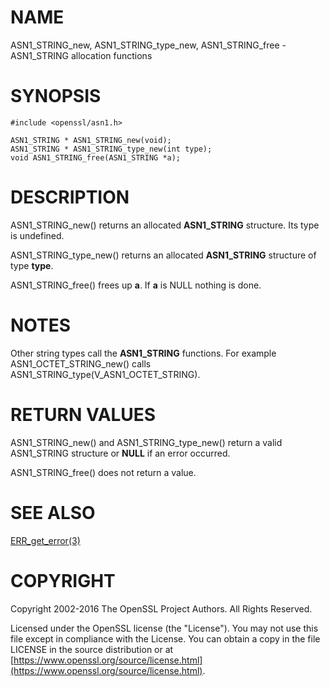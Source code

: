 # NAME

ASN1\_STRING\_new, ASN1\_STRING\_type\_new, ASN1\_STRING\_free -
ASN1\_STRING allocation functions

# SYNOPSIS

    #include <openssl/asn1.h>

    ASN1_STRING * ASN1_STRING_new(void);
    ASN1_STRING * ASN1_STRING_type_new(int type);
    void ASN1_STRING_free(ASN1_STRING *a);

# DESCRIPTION

ASN1\_STRING\_new() returns an allocated **ASN1\_STRING** structure. Its type
is undefined.

ASN1\_STRING\_type\_new() returns an allocated **ASN1\_STRING** structure of
type **type**.

ASN1\_STRING\_free() frees up **a**.
If **a** is NULL nothing is done.

# NOTES

Other string types call the **ASN1\_STRING** functions. For example
ASN1\_OCTET\_STRING\_new() calls ASN1\_STRING\_type(V\_ASN1\_OCTET\_STRING).

# RETURN VALUES

ASN1\_STRING\_new() and ASN1\_STRING\_type\_new() return a valid
ASN1\_STRING structure or **NULL** if an error occurred.

ASN1\_STRING\_free() does not return a value.

# SEE ALSO

[ERR\_get\_error(3)](http://man.he.net/man3/ERR_get_error)

# COPYRIGHT

Copyright 2002-2016 The OpenSSL Project Authors. All Rights Reserved.

Licensed under the OpenSSL license (the "License").  You may not use
this file except in compliance with the License.  You can obtain a copy
in the file LICENSE in the source distribution or at
[https://www.openssl.org/source/license.html](https://www.openssl.org/source/license.html).
